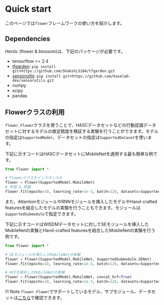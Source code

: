 # Quick start

このページでは`flower`フレームワークの使い方を紹介します。

## Dependencies
Hectic (flower & blossom)は、下記のパッケージが必要です。

- tensorflow >= 2.4
- [tfgarden](https://github.com/Shakshi3104/tfgarden): `pip install git+https://github.com/Shakshi3104/tfgarden.git`
- [sensorutils](https://github.com/haselab-dev/sensorutils): `pip install git+https://github.com/haselab-dev/sensorutils.git`
- numpy
- scipy
- pandas

## Flowerクラスの利用

`flower.Flower`クラスを使うことで、HASCデータセットなどの行動認識データセットに対するモデルの推定精度を検証する実験を行うことができます。モデルの指定は`SupportedModel`、データセットの指定は`SupportedDataset`を使います。

下記に示すコードはHASCデータセットにMobileNetを適用する最も簡単な例です。

```python
from flower import *

# Flowerクラスをインスタンス化
flower = Flower(SupportedModel.MobileNet)
# 学習 & 評価
flower.fit(epochs=10, learning_rate=1e-3, batch=128, datasets=SupportedDataset.HASC)
```

また、AttentionモジュールやRNNモジュールを挿入したモデルやHand-crafted featuresを結合したモデルの実験を行うこともできます。モジュールは`SupportedSubmodule`で指定できます。

下記に示すコードはWISDMデータセットに対してSEモジュールを挿入したMobileNetの実験とHand-crafted featuresを結合したMobileNetの実験を行う例です。

```python
from flower import *

# SEモジュールを挿入したMobileNetの実験
flower = Flower(SupportedModel.MobileNet, SupportedSubmodule.SENet)
flower.fit(epochs=10, learning_rate=1e-3, batch=128, datasets=SupportedDataset.WISDM)

# HCFを結合したMobileNetの実験
flower = Flower(SupportedModel.MobileNet, concat_hcf=True)
flower.fit(epochs=10, learning_rate=1e-3, batch=128, datasets=SupportedDataset.WISDM)
```

!!! Note
    `flower.Flower`でサポートしているモデル、サブモジュール、データセットは[こちら](refs/flower/options.md)で確認できます。